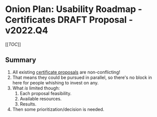# Onion Plan: Usability Roadmap - Certificates DRAFT Proposal - v2022.Q4

[[_TOC_]]

## Summary

1. All existing [certificate proposals][] are non-conflicting!
2. That means they could be pursued in parallel, so there's no block in here
   for people whishing to invest on any.
3. What _is_ limited though:
    1. Each proposal feasibility.
    2. Available resources.
    3. Results.
4. Then some prioritization/decision is needed.

[certificate proposals]: https://gitlab.torproject.org/tpo/onion-services/onion-support/-/wikis/Documentation/OnionPlan/Usability/Certification
